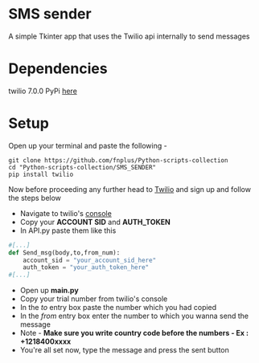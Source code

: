 # SMS sender

A simple Tkinter app that uses the Twilio api internally to send messages

# Dependencies
twilio 7.0.0 
PyPi [here](https://pypi.org/project/twilio/)

# Setup

Open up your terminal and paste the following - 

```
git clone https://github.com/fnplus/Python-scripts-collection
cd "Python-scripts-collection/SMS_SENDER"
pip install twilio
```

Now before proceeding any further head to [Twilio](https://www.twilio.com/) and sign up and follow the steps below

-  Navigate to twilio's [console](https://console.twilio.com/)
-  Copy your **ACCOUNT SID** and **AUTH_TOKEN**
-  In API.py paste them like this

```py
#[...]
def Send_msg(body,to,from_num):
    account_sid = "your_account_sid_here"
    auth_token = "your_auth_token_here"
#[...]
```

- Open up **main.py**
- Copy your trial number from twilio's console
- In the *to* entry box paste the number which you had copied
- In the *from* entry box enter the number to which you wanna send the message
- Note - **Make sure you write country code before the numbers -  Ex : +1218400xxxx**
- You're all set now, type the message and press the sent button
